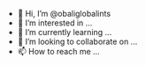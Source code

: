 - 👋 Hi, I’m @obaliglobalints
- 👀 I’m interested in ...
- 🌱 I’m currently learning ...
- 💞️ I’m looking to collaborate on ...
- 📫 How to reach me ...

<!---
obaliglobalints/obaliglobalints is a ✨ special ✨ repository because its `README.md` (this file) appears on your GitHub profile.
You can click the Preview link to take a look at your changes.
--->

